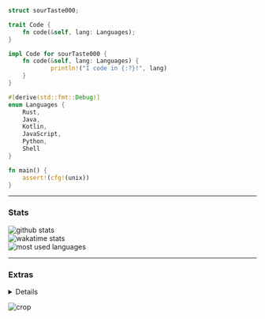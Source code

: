 ```rust
struct sourTaste000;

trait Code {
    fn code(&self, lang: Languages);
}

impl Code for sourTaste000 {
    fn code(&self, lang: Languages) {
            println!("I code in {:?}!", lang)
    }
}

#[derive(std::fmt::Debug)]
enum Languages {
    Rust,
    Java,
    Kotlin,
    JavaScript,
    Python,
    Shell
}

fn main() {
    assert!(cfg!(unix))
}
```
___
### Stats
![github stats](https://github-readme-stats.vercel.app/api?username=sourTaste000&theme=nord&count_private=true&include_all_commits=true)  
![wakatime stats](https://github-readme-stats.vercel.app/api/wakatime?username=sourTaste000&theme=nord&layout=compact)  
![most used languages](https://github-readme-stats.vercel.app/api/top-langs/?username=sourTaste000&layout=compact&theme=nord)  
___
### Extras
<details>
    <a href="https://keys.openpgp.org/vks/v1/by-fingerprint/AEC7EF1F3BAABA0473FB71909D7E2B282984777F">GPG Key</a>
</details>

![crop](https://user-images.githubusercontent.com/47074495/119239607-1237b680-baff-11eb-8de4-927ee293c206.png)
